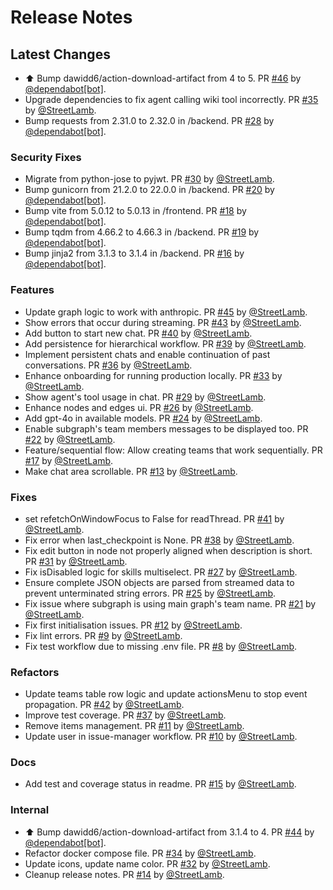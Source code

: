 # Release Notes

## Latest Changes

* ⬆ Bump dawidd6/action-download-artifact from 4 to 5. PR [#46](https://github.com/StreetLamb/tribe/pull/46) by [@dependabot[bot]](https://github.com/apps/dependabot).
* Upgrade dependencies to fix agent calling wiki tool incorrectly. PR [#35](https://github.com/StreetLamb/tribe/pull/35) by [@StreetLamb](https://github.com/StreetLamb).
* Bump requests from 2.31.0 to 2.32.0 in /backend. PR [#28](https://github.com/StreetLamb/tribe/pull/28) by [@dependabot[bot]](https://github.com/apps/dependabot).

### Security Fixes

* Migrate from python-jose to pyjwt. PR [#30](https://github.com/StreetLamb/tribe/pull/30) by [@StreetLamb](https://github.com/StreetLamb).
* Bump gunicorn from 21.2.0 to 22.0.0 in /backend. PR [#20](https://github.com/StreetLamb/tribe/pull/20) by [@dependabot[bot]](https://github.com/apps/dependabot).
* Bump vite from 5.0.12 to 5.0.13 in /frontend. PR [#18](https://github.com/StreetLamb/tribe/pull/18) by [@dependabot[bot]](https://github.com/apps/dependabot).
* Bump tqdm from 4.66.2 to 4.66.3 in /backend. PR [#19](https://github.com/StreetLamb/tribe/pull/19) by [@dependabot[bot]](https://github.com/apps/dependabot).
* Bump jinja2 from 3.1.3 to 3.1.4 in /backend. PR [#16](https://github.com/StreetLamb/tribe/pull/16) by [@dependabot[bot]](https://github.com/apps/dependabot).

### Features

* Update graph logic to work with anthropic. PR [#45](https://github.com/StreetLamb/tribe/pull/45) by [@StreetLamb](https://github.com/StreetLamb).
* Show errors that occur during streaming. PR [#43](https://github.com/StreetLamb/tribe/pull/43) by [@StreetLamb](https://github.com/StreetLamb).
* Add button to start new chat. PR [#40](https://github.com/StreetLamb/tribe/pull/40) by [@StreetLamb](https://github.com/StreetLamb).
* Add persistence for hierarchical workflow. PR [#39](https://github.com/StreetLamb/tribe/pull/39) by [@StreetLamb](https://github.com/StreetLamb).
* Implement persistent chats and enable continuation of past conversations. PR [#36](https://github.com/StreetLamb/tribe/pull/36) by [@StreetLamb](https://github.com/StreetLamb).
* Enhance onboarding for running production locally. PR [#33](https://github.com/StreetLamb/tribe/pull/33) by [@StreetLamb](https://github.com/StreetLamb).
* Show agent's tool usage in chat. PR [#29](https://github.com/StreetLamb/tribe/pull/29) by [@StreetLamb](https://github.com/StreetLamb).
* Enhance nodes and edges ui. PR [#26](https://github.com/StreetLamb/tribe/pull/26) by [@StreetLamb](https://github.com/StreetLamb).
* Add gpt-4o in available models. PR [#24](https://github.com/StreetLamb/tribe/pull/24) by [@StreetLamb](https://github.com/StreetLamb).
* Enable subgraph's team members messages to be displayed too. PR [#22](https://github.com/StreetLamb/tribe/pull/22) by [@StreetLamb](https://github.com/StreetLamb).
* Feature/sequential flow: Allow creating teams that work sequentially. PR [#17](https://github.com/StreetLamb/tribe/pull/17) by [@StreetLamb](https://github.com/StreetLamb).
* Make chat area scrollable. PR [#13](https://github.com/StreetLamb/tribe/pull/13) by [@StreetLamb](https://github.com/StreetLamb).

### Fixes

* set refetchOnWindowFocus to False for readThread. PR [#41](https://github.com/StreetLamb/tribe/pull/41) by [@StreetLamb](https://github.com/StreetLamb).
* Fix error when last_checkpoint is None. PR [#38](https://github.com/StreetLamb/tribe/pull/38) by [@StreetLamb](https://github.com/StreetLamb).
* Fix edit button in node not properly aligned when description is short. PR [#31](https://github.com/StreetLamb/tribe/pull/31) by [@StreetLamb](https://github.com/StreetLamb).
* Fix isDisabled logic for skills multiselect. PR [#27](https://github.com/StreetLamb/tribe/pull/27) by [@StreetLamb](https://github.com/StreetLamb).
* Ensure complete JSON objects are parsed from streamed data to prevent unterminated string errors. PR [#25](https://github.com/StreetLamb/tribe/pull/25) by [@StreetLamb](https://github.com/StreetLamb).
* Fix issue where subgraph is using main graph's team name. PR [#21](https://github.com/StreetLamb/tribe/pull/21) by [@StreetLamb](https://github.com/StreetLamb).
* Fix first initialisation issues. PR [#12](https://github.com/StreetLamb/tribe/pull/12) by [@StreetLamb](https://github.com/StreetLamb).
* Fix lint errors. PR [#9](https://github.com/StreetLamb/tribe/pull/9) by [@StreetLamb](https://github.com/StreetLamb).
* Fix test workflow due to missing .env file. PR [#8](https://github.com/StreetLamb/tribe/pull/8) by [@StreetLamb](https://github.com/StreetLamb).

### Refactors

* Update teams table row logic and update actionsMenu to stop event propagation. PR [#42](https://github.com/StreetLamb/tribe/pull/42) by [@StreetLamb](https://github.com/StreetLamb).
* Improve test coverage. PR [#37](https://github.com/StreetLamb/tribe/pull/37) by [@StreetLamb](https://github.com/StreetLamb).
* Remove items management. PR [#11](https://github.com/StreetLamb/tribe/pull/11) by [@StreetLamb](https://github.com/StreetLamb).
* Update user in issue-manager workflow. PR [#10](https://github.com/StreetLamb/tribe/pull/10) by [@StreetLamb](https://github.com/StreetLamb).

### Docs

* Add test and coverage status in readme. PR [#15](https://github.com/StreetLamb/tribe/pull/15) by [@StreetLamb](https://github.com/StreetLamb).

### Internal

* ⬆ Bump dawidd6/action-download-artifact from 3.1.4 to 4. PR [#44](https://github.com/StreetLamb/tribe/pull/44) by [@dependabot[bot]](https://github.com/apps/dependabot).
* Refactor docker compose file. PR [#34](https://github.com/StreetLamb/tribe/pull/34) by [@StreetLamb](https://github.com/StreetLamb).
* Update icons, update name color. PR [#32](https://github.com/StreetLamb/tribe/pull/32) by [@StreetLamb](https://github.com/StreetLamb).
* Cleanup release notes. PR [#14](https://github.com/StreetLamb/tribe/pull/14) by [@StreetLamb](https://github.com/StreetLamb).
